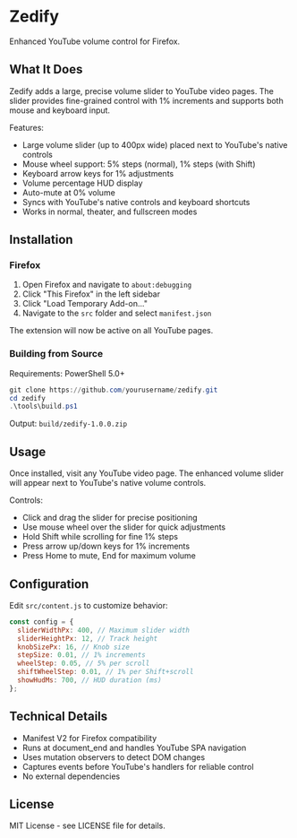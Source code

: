 # Zedify

Enhanced YouTube volume control for Firefox.

## What It Does

Zedify adds a large, precise volume slider to YouTube video pages. The slider provides fine-grained control with 1% increments and supports both mouse and keyboard input.

Features:

- Large volume slider (up to 400px wide) placed next to YouTube's native controls
- Mouse wheel support: 5% steps (normal), 1% steps (with Shift)
- Keyboard arrow keys for 1% adjustments
- Volume percentage HUD display
- Auto-mute at 0% volume
- Syncs with YouTube's native controls and keyboard shortcuts
- Works in normal, theater, and fullscreen modes

## Installation

### Firefox

1. Open Firefox and navigate to `about:debugging`
2. Click "This Firefox" in the left sidebar
3. Click "Load Temporary Add-on..."
4. Navigate to the `src` folder and select `manifest.json`

The extension will now be active on all YouTube pages.

### Building from Source

Requirements: PowerShell 5.0+

```powershell
git clone https://github.com/yourusername/zedify.git
cd zedify
.\tools\build.ps1
```

Output: `build/zedify-1.0.0.zip`

## Usage

Once installed, visit any YouTube video page. The enhanced volume slider will appear next to YouTube's native volume controls.

Controls:

- Click and drag the slider for precise positioning
- Use mouse wheel over the slider for quick adjustments
- Hold Shift while scrolling for fine 1% steps
- Press arrow up/down keys for 1% increments
- Press Home to mute, End for maximum volume

## Configuration

Edit `src/content.js` to customize behavior:

```javascript
const config = {
  sliderWidthPx: 400, // Maximum slider width
  sliderHeightPx: 12, // Track height
  knobSizePx: 16, // Knob size
  stepSize: 0.01, // 1% increments
  wheelStep: 0.05, // 5% per scroll
  shiftWheelStep: 0.01, // 1% per Shift+scroll
  showHudMs: 700, // HUD duration (ms)
};
```

## Technical Details

- Manifest V2 for Firefox compatibility
- Runs at document_end and handles YouTube SPA navigation
- Uses mutation observers to detect DOM changes
- Captures events before YouTube's handlers for reliable control
- No external dependencies

## License

MIT License - see LICENSE file for details.
